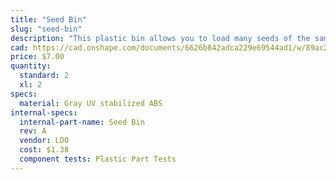 ```yaml
---
title: "Seed Bin"
slug: "seed-bin"
description: "This plastic bin allows you to load many seeds of the same type into your FarmBot."
cad: https://cad.onshape.com/documents/6626b842adca229e69544ad1/w/89ac2637f82d915f22c2bcd0/e/15a8803a30f567a3061ece42?renderMode=0&uiState=625507a91ad350015b485f6e
price: $7.00
quantity:
  standard: 2
  xl: 2
specs:
  material: Gray UV stabilized ABS
internal-specs:
  internal-part-name: Seed Bin
  rev: A
  vendor: LDO
  cost: $1.38
  component tests: Plastic Part Tests
---
```

